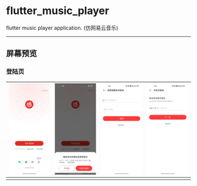 # flutter_music_player

flutter music player application. (仿网易云音乐)

---

## 屏幕预览

### 登陆页

| <img src="./screenshots/login/login.jpg" alt="login" /> | <img src="./screenshots/login/login_bottom_sheet.jpg" alt="login_bottom_sheet" /> | <img src="./screenshots/login/login_email.jpg" alt="login_email" /> | <img src="./screenshots/login/login_phone1.jpg" alt="login_phone1" /> |
| ------------------------------------------------------- | ------------------------------------------------------------ | ------------------------------------------------------------ | ------------------------------------------------------------ |
|                                                         |                                                              |                                                              |                                                              |


